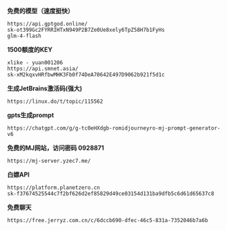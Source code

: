 **免费的模型（速度挺快）**
```
https://api.gptgod.online/
sk-ot399Gc2FYRRIHTxN949P2B7Ze0Ue8xely6TpZ58H7b1FyHs
glm-4-flash
```
**1500额度的KEY**
```
xlike - yuan001206
https://api.smnet.asia/
sk-xM2kqxvHRfbwMHK3Fb0f74DeA70642E497D9062b921f5d1c
```
**生成JetBrains激活码(强大)**
```
https://linux.do/t/topic/115562
```

**gpts生成prompt**
```
https://chatgpt.com/g/g-tc0eHXdgb-romidjourneyro-mj-prompt-generator-v6
```
**免费的MJ网站，访问密码  0928871**
```
https://mj-server.yzec7.me/
```
**白嫖API**
```
https://platform.planetzero.cn
sk-f37674525544c7f2bf626d2ef85829d49ce03154d131ba9dfb5c6d61d65637c8
```
**免费聊天**
```
https://free.jerryz.com.cn/c/6dccb690-dfec-46c5-831a-7352046b7a6b
```